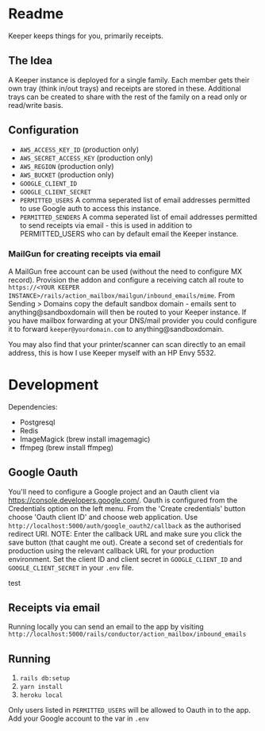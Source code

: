 # Readme

Keeper keeps things for you, primarily receipts. 

## The Idea

A Keeper instance is deployed for a single family. Each member gets their own tray (think in/out trays) and receipts are stored in these. Additional trays can be created to share with the rest of the family on a read only or read/write basis.

## Configuration

* `AWS_ACCESS_KEY_ID` (production only)
* `AWS_SECRET_ACCESS_KEY` (production only)
* `AWS_REGION` (production only)
* `AWS_BUCKET` (production only)
* `GOOGLE_CLIENT_ID`
* `GOOGLE_CLIENT_SECRET`
* `PERMITTED_USERS` A comma seperated list of email addresses permitted to use Google auth to access this instance.
* `PERMITTED_SENDERS` A comma seperated list of email addresses permitted to send receipts via email - this is used in addition to PERMITTED_USERS who can by default email the Keeper instance.

### MailGun for creating receipts via email

A MailGun free account can be used (without the need to configure MX record). Provision the addon and configure a receiving catch all route to `https://<YOUR KEEPER INSTANCE>/rails/action_mailbox/mailgun/inbound_emails/mime`. From Sending > Domains copy the default sandbox domain - emails sent to anything@sandboxdomain will then be routed to your Keeper instance. If you have mailbox forwarding at your DNS/mail provider you could configure it to forward `keeper@yourdomain.com` to anything@sandboxdomain.

You may also find that your printer/scanner can scan directly to an email address, this is how I use Keeper myself with an HP Envy 5532.

# Development

Dependencies:

* Postgresql
* Redis
* ImageMagick (brew install imagemagic)
* ffmpeg (brew install ffmpeg)

## Google Oauth

You'll need to configure a Google project and an Oauth client via https://console.developers.google.com/. Oauth is configured from the Credentials option on the left menu. From the 'Create credentials' button choose 'Oauth client ID' and choose web application. Use `http://localhost:5000/auth/google_oauth2/callback` as the authorised redirect URI. NOTE: Enter the callback URL and make sure you click the save button (that caught me out). Create a second set of credentials for production using the relevant callback URL for your production environment. Set the client ID and client secret in `GOOGLE_CLIENT_ID` and `GOOGLE_CLIENT_SECRET` in your `.env` file.

test

## Receipts via email

Running locally you can send an email to the app by visiting `http://localhost:5000/rails/conductor/action_mailbox/inbound_emails`

## Running

1. `rails db:setup`
2. `yarn install`
3. `heroku local`

Only users listed in `PERMITTED_USERS` will be allowed to Oauth in to the app. Add your Google account to the var in `.env`

